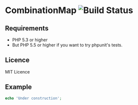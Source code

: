 # CombinationMap ![Build Status](https://travis-ci.org/ttokutake/combination-map.svg?branch=master)

## Requirements

- PHP 5.3 or higher
- But PHP 5.5 or higher if you want to try phpunit's tests.

## Licence

MIT Licence

## Example

```php
echo 'Under construction';
```
